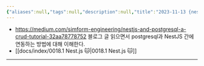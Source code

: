 ```yaml
---
{"aliases":null,"tags":null,"description":null,"title":"2023-11-13 {nest.js} {postgresql}","created":"2023-11-13T16:46:21","updated":"2023-11-13T17:00:52","dg-publish":true,"permalink":"/docs/2023-11-13 {nest.js} {postgresql}/","dgPassFrontmatter":true}
---
```


- <https://medium.com/simform-engineering/nestjs-and-postgresql-a-crud-tutorial-32aa78778752> 블로그 글 읽으면서 postgresql과 NestJS 간에 연동하는 방법에 대해 이해한다.
- [[docs/index/0018.1 Nest.js 🐱\|0018.1 Nest.js 🐱]]
___

